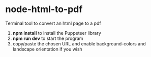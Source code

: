 # node-html-to-pdf

Terminal tool to convert an html page to a pdf

1. **npm install** to install the Puppeteer library
2. **npm run dev** to start the program
3. copy/paste the chosen URL and enable background-colors and landscape orientation if you wish
